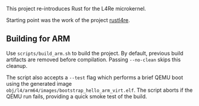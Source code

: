 This project re-introduces Rust for the L4Re microkernel.

Starting point was the work of the project [rustl4re](https://github.com/humenda/rustl4re).

## Building for ARM

Use `scripts/build_arm.sh` to build the project. By default, previous build
artifacts are removed before compilation. Passing `--no-clean` skips this
cleanup.

The script also accepts a `--test` flag which performs a brief QEMU boot using
the generated image `obj/l4/arm64/images/bootstrap_hello_arm_virt.elf`. The
script aborts if the QEMU run fails, providing a quick smoke test of the
build.
